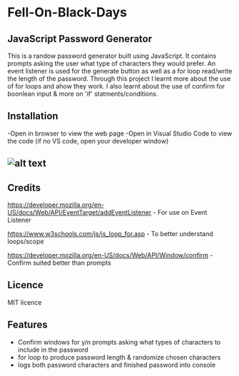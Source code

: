 # Fell-On-Black-Days

## JavaScript Password Generator

This is a randow password generator built using JavaScript. It contains prompts asking the user what type of characters they would prefer. An event listener is used for the generate button as well as a for loop read/write the length of the password.
Through this project I learnt more about the use of for loops and ahow they work. I also learnt about the use of confirm for boonlean input & more on 'if' statments/conditions.

## Installation

-Open in browser to view the web page 
-Open in Visual Studio Code to view the code (if no VS code, open your developer window)

## ![alt text](/Fell-On-Black-Days/Assets/myscreenshot.png)

## Credits

https://developer.mozilla.org/en-US/docs/Web/API/EventTarget/addEventListener - For use on Event Listener

https://www.w3schools.com/js/js_loop_for.asp - To better understand loops/scope

https://developer.mozilla.org/en-US/docs/Web/API/Window/confirm - Confirm suited better than prompts

## Licence 

MIT licence

## Features

- Confirm windows for y/n prompts asking what types of characters to include in  the password
- for loop to produce password length & randomize chosen characters
- logs both password characters and finished password into console
